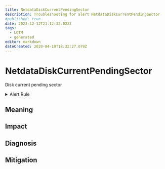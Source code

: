 ```yaml
---
title: NetdataDiskCurrentPendingSector
description: Troubleshooting for alert NetdataDiskCurrentPendingSector
#published: true
date: 2023-12-12T21:12:32.022Z
tags: 
  - LGTM
  - generated
editor: markdown
dateCreated: 2020-04-10T18:32:27.079Z
---
```


# NetdataDiskCurrentPendingSector

Disk current pending sector

<details>
  <summary>Alert Rule</summary>

{{% rule "netdata/netdata-internal.yml" "NetdataDiskCurrentPendingSector" %}}

{{% comment %}}

```yaml
alert: NetdataDiskCurrentPendingSector
expr: netdata_smartd_log_current_pending_sector_count_sectors_average > 0
for: 0m
labels:
    severity: warning
annotations:
    summary: Netdata disk current pending sector (instance {{ $labels.instance }})
    description: |-
        Disk current pending sector
          VALUE = {{ $value }}
          LABELS = {{ $labels }}
    runbook: https://github.com/srerun/prometheus-alerts/blob/main/content/runbooks/netdata-internal/NetdataDiskCurrentPendingSector.md

```

{{% /comment %}}

</details>


## Meaning
[//]: # "Short paragraph that explains what the alert means"


## Impact
[//]: # "What could / will happen if the alert is not addressed"



## Diagnosis
[//]: # "Steps to take to identify the cause of the problem"



## Mitigation
[//]: # "The steps necessary to resolve the alert"
